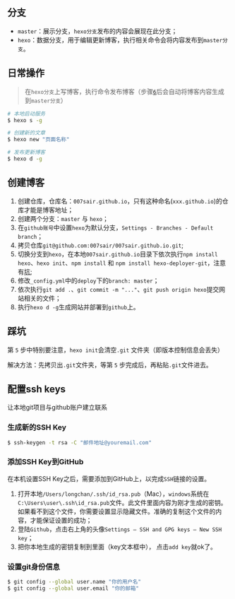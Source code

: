 ## 分支

- `master`：展示分支，`hexo分支`发布的内容会展现在此分支；
- `hexo`：数据分支，用于编辑更新博客，执行相关命令会将内容发布到`master分支`。

## 日常操作

> 在`hexo分支`上写博客，执行命令发布博客（步骤[`6`](#step6)后会自动将博客内容生成到`master分支`）

``` bash
# 本地启动服务
$ hexo s -g

# 创建新的文章
$ hexo new "页面名称"

# 发布更新博客
$ hexo d -g
```

## 创建博客

1. 创建仓库，仓库名：`007sair.github.io`，只有这种命名(`xxx.github.io`)的仓库才能是博客地址；
2. 创建两个分支：`master` 与 `hexo`；
3. 在`github账号`中设置`hexo`为默认分支，`Settings - Branches - Default branch`； 
4. 拷贝仓库`git@github.com:007sair/007sair.github.io.git`; 
5. 切换分支到`hexo`，在本地`007sair.github.io`目录下依次执行`npm install hexo`、`hexo init`、`npm install` 和 `npm install hexo-deployer-git`，注意有[坑](#keng); 
6. <span id="step6"></span>修改`_config.yml`中的`deploy`下的`branch: master`；
7. 依次执行`git add .`、`git commit -m "..."`、`git push origin hexo`提交网站相关的文件；
8. 执行`hexo d -g`生成网站并部署到`github`上。


## <span id="keng">踩坑</span>

第 `5` 步中特别要注意，`hexo init`会清空`.git` 文件夹（即版本控制信息会丢失） 

解决方法：先拷贝出`.git`文件夹，等第 `5` 步完成后，再粘贴`.git`文件进去。

## 配置ssh keys

让本地git项目与github账户建立联系

### 生成新的SSH Key

``` bash
$ ssh-keygen -t rsa -C "邮件地址@youremail.com"
```

### 添加SSH Key到GitHub 

在本机设置SSH Key之后，需要添加到GitHub上，以完成`SSH`链接的设置。

1. 打开本地`/Users/longchan/.ssh/id_rsa.pub`（Mac），`windows`系统在`C:\Users\user\.ssh\id_rsa.pub`文件。此文件里面内容为刚才生成的密钥。如果看不到这个文件，你需要设置显示隐藏文件。准确的复制这个文件的内容，才能保证设置的成功；
2. 登陆`Github`，点击右上角的头像`Settings — SSH and GPG keys — New SSH key`；      
3. 把你本地生成的密钥复制到里面（key文本框中）， 点击`add key`就ok了。

### 设置git身份信息

``` bash
$ git config --global user.name "你的用户名"
$ git config --global user.email "你的邮箱"
```
